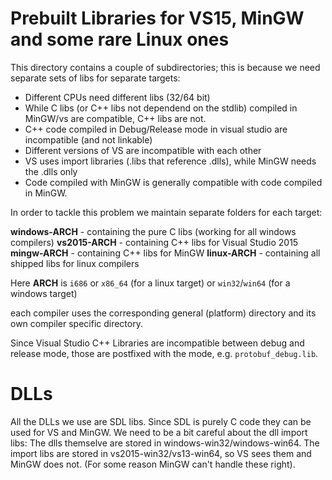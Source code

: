 # Prebuilt Libraries for VS15, MinGW and some rare Linux ones

This directory contains a couple of subdirectories; this is
because we need separate sets of libs for separate targets:

* Different CPUs need different libs (32/64 bit)
* While C libs (or C++ libs not dependend on the stdlib) compiled in MinGW/vs are compatible, C++ libs
  are not.
* C++ code compiled in Debug/Release mode in visual studio
  are incompatible (and not linkable)
* Different versions of VS are incompatible with each other
* VS uses import libraries (.libs that reference .dlls),
  while MinGW needs the .dlls only
* Code compiled with MinGW is generally compatible with code
  compiled in MinGW.

In order to tackle this problem we maintain separate folders
for each target:

  **windows-ARCH**   -  containing the pure C libs (working for all windows compilers)
  **vs2015-ARCH**    -  containing C++ libs for Visual Studio 2015
  **mingw-ARCH**     -  containing C++ libs for MinGW
  **linux-ARCH**     -  containing all shipped libs for linux compilers

Here **ARCH** is `i686` or `x86_64` (for a linux target) or `win32`/`win64` (for a windows target)

each compiler uses the corresponding general (platform) directory 
and its own compiler specific directory.

Since Visual Studio C++ Libraries are incompatible between debug and release mode, 
those are postfixed with the mode, e.g. `protobuf_debug.lib`.

# DLLs

All the DLLs we use are SDL libs. Since SDL is purely C code
they can be used for VS and MinGW.
We need to be a bit careful about the dll import libs: The
dlls themselve are stored in windows-win32/windows-win64.
The import libs are stored in vs2015-win32/vs13-win64, so VS
sees them and MinGW does not. (For some reason MinGW can't
handle these right).
